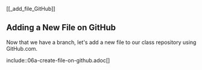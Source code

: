 [[_add_file_GitHub]]
## Adding a New File on GitHub

Now that we have a branch, let's add a new file to our class repository using GitHub.com. 

include::06a-create-file-on-github.adoc[]
